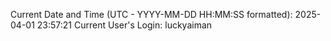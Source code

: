 Current Date and Time (UTC - YYYY-MM-DD HH:MM:SS formatted): 2025-04-01 23:57:21
Current User's Login: luckyaiman
